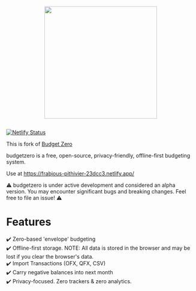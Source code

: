 # <a href="https://app.budgetzero.io"><p align="center"><img src="public/logo.png" width="300"></p>
[![Netlify Status](https://api.netlify.com/api/v1/badges/46f53248-fffd-4af5-ac02-84c3b16049de/deploy-status)](https://app.netlify.com/sites/frabjous-pithivier-23dcc3/deploys)
  
This is fork of [Budget Zero](https://github.com/budgetzero/budgetzero)
  
budgetzero is a free, open-source, privacy-friendly, offline-first budgeting system.  

Use at https://frabjous-pithivier-23dcc3.netlify.app/

:warning: budgetzero is under active development and considered an alpha version. You may encounter significant bugs and breaking changes. Feel free to file an issue! :warning:

# Features
:heavy_check_mark: Zero-based 'envelope' budgeting   
:heavy_check_mark: Offline-first storage. NOTE: All data is stored in the browser and may be lost if you clear the browser's data.  
:heavy_check_mark: Import Transactions (OFX, QFX, CSV)  
:heavy_check_mark: Carry negative balances into next month  
:heavy_check_mark: Privacy-focused. Zero trackers & zero analytics.
